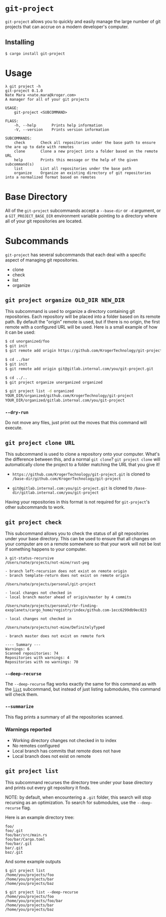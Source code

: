 # `git-project`

`git-project` allows you to quickly and easily manage the large number of git
projects that can accrue on a modern developer's computer.

## Installing

```
$ cargo install git-project
```

# Usage

```
λ git project -h
git-project 0.1.0
Nate Mara <nate.mara@kroger.com>
A manager for all of your git projects

USAGE:
    git-project <SUBCOMMAND>

FLAGS:
    -h, --help       Prints help information
    -V, --version    Prints version information

SUBCOMMANDS:
    check       Check all repositories under the base path to ensure the are up to date with remotes
    clone       Clone a new project into a folder based on the remote URL
    help        Prints this message or the help of the given subcommand(s)
    list        List all repositories under the base path
    organize    Organize an existing directory of git repositories into a normalized format based on remotes
```

# Base Directory

All of the `git-project` subcommands accept a `--base-dir` or `-d` argument,
or a `GIT_PROJECT_BASE_DIR` environment variable pointing to a directory
where all of your git repositories are located.

# Subcommands

`git-project` has several subcommands that each deal with a specific aspect
of managing git repositories.

- clone
- check
- list
- organize

## `git project organize OLD_DIR NEW_DIR`

This subcommand is used to organize a directory containing git repositories.
Each repository will be placed into a folder based on its remote path. By
default the "origin" remote is used, but if there is no origin, the first
remote with a configured URL will be used. Here is a small example of how it
can be used:

```bash
$ cd unorganized/foo
$ git init
$ git remote add origin https://github.com/KrogerTechnology/git-project.git

$ cd ../bar
$ git init
$ git remote add origin git@gitlab.internal.com/you/git-project.git

$ cd ../..
$ git project organize unorganized organized

$ git project list -d organized
YOUR_DIR/organized/github.com/KrogerTechnology/git-project
YOUR_DIR/organized/gitlab.internal.com/you/git-project
```

### `--dry-run`

Do not move any files, just print out the moves that this command will
execute.

## `git project clone URL`

This subcommand is used to clone a repository onto your computer. What's the
difference between this, and a normal `git clone`? `git project clone` will
automatically clone the project to a folder matching the URL that you give it!

- `https://github.com/KrogerTechnology/git-project.git` is cloned to
  `/base-dir/github.com/KrogerTechnology/git-project`

- `git@gitlab.internal.com:you/git-project.git` is cloned to
  `/base-dir/gitlab.internal.com/you/git-project`

Having your repositories in this format is not required for `git-project`'s
other subcommands to work.

## `git project check`

This subcommand allows you to check the status of all git repositories under
your base directory. This can be used to ensure that all changes on your
computer are on a remote somewhere so that your work will not be lost if
something happens to your computer.

```
λ git-status-recursive
/Users/nate/projects/not-mine/rust-peg

- branch left-recursion does not exist on remote origin
- branch template-return does not exist on remote origin

/Users/nate/projects/personal/git-project

- local changes not checked in
- local branch master ahead of origin/master by 4 commits

/Users/nate/projects/personal/rbr-finding-exoplanets/cargo_home/registry/index/github.com-1ecc6299db9ec823

- local changes not checked in

/Users/nate/projects/not-mine/DefinitelyTyped

- branch master does not exist on remote fork

---- Summary ---
Warnings: 6
Scanned repositories: 74
Repositories with warnings: 4
Repositories with no warnings: 70
```

### `--deep-recurse`

The `--deep-recurse` flag works exactly the same for this command as with the
[`list`](#git-project-list) subcommand, but instead of just listing
submodules, this command will check them.

### `--summarize`

This flag prints a summary of all the repositories scanned.

### Warnings reported

- Working directory changes not checked in to index
- No remotes configured
- Local branch has commits that remote does not have
- Local branch does not exist on remote

## `git project list`

This subcommand recurses the directory tree under your base directory and
prints out every git repository it finds.

NOTE: by default, when encountering a `.git` folder, this search will stop
recursing as an optimization. To search for submodules, use the
`--deep-recurse` flag.

Here is an example directory tree:

```
foo/
foo/.git
foo/bar/src/main.rs
foo/bar/Cargo.toml
foo/bar/.git
bar/.git
baz/.git
```

And some example outputs

```
$ git project list
/home/you/projects/foo
/home/you/projects/bar
/home/you/projects/baz

$ git project list --deep-recurse
/home/you/projects/foo
/home/you/projects/foo/bar
/home/you/projects/bar
/home/you/projects/baz
```

